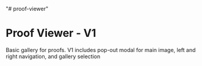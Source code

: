 "# proof-viewer" 
<h1>Proof Viewer - V1</h1>
<p>Basic gallery for proofs. V1 includes pop-out modal for main image, left and right navigation, and gallery selection</p>